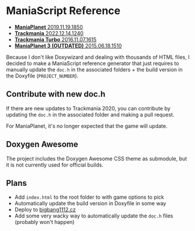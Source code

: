 # ManiaScript Reference

- [**ManiaPlanet** 2019.11.19.1850](https://bigbang1112.github.io/maniascript-reference/maniaplanet)
- [**Trackmania** 2022.12.14.1240](https://bigbang1112.github.io/maniascript-reference/trackmania)
- [**Trackmania Turbo** 2016.11.07.1615](https://bigbang1112.github.io/maniascript-reference/tmturbo)
- [**ManiaPlanet 3 (OUTDATED)** 2015.06.18.1510](https://bigbang1112.github.io/maniascript-reference/maniaplanet3outdated)

Because I don't like Doxywizard and dealing with thousands of HTML files, I decided to make a ManiaScript reference generator that just requires to manually update the `doc.h` in the associated folders + the build version in the Doxyfile (`PROJECT_NUMBER`).

## Contribute with new doc.h

If there are new updates to Trackmania 2020, you can contribute by updating the `doc.h` in the associated folder and making a pull request.

For ManiaPlanet, it's no longer expected that the game will update.

## Doxygen Awesome

The project includes the Doxygen Awesome CSS theme as submodule, but it is not currently used for official builds.

## Plans

- Add `index.html` to the root folder to with game options to pick
- Automatically update the build version in Doxyfile in some way
- Deploy to [bigbang1112.cz](https://bigbang1112.cz)
- Add some very wacky way to automatically update the `doc.h` files (probably won't happen)